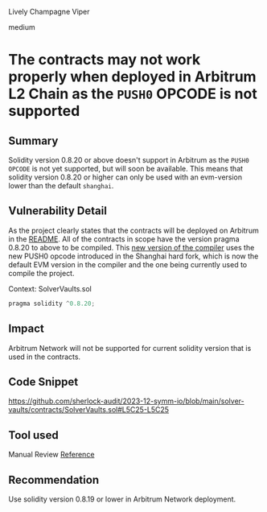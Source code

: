 Lively Champagne Viper

medium

# The contracts may not work properly when deployed in Arbitrum L2 Chain as the `PUSH0` OPCODE is not supported

## Summary
Solidity version 0.8.20 or above doesn't support in Arbitrum as the `PUSH0  OPCODE` is not yet supported, but will soon be available. This means that solidity version 0.8.20 or higher can only be used with an evm-version lower than the default `shanghai`.

## Vulnerability Detail

As the project clearly states that the contracts will be deployed on Arbitrum in the [README](https://github.com/sherlock-audit/2023-12-symm-io/blob/main/README.md#q-on-what-chains-are-the-smart-contracts-going-to-be-deployed). All of the contracts in scope have the version pragma 0.8.20 to above to be compiled. This [new version of the compiler](https://github.com/ethereum/solidity/releases/tag/v0.8.20) uses the new PUSH0 opcode introduced in the Shanghai hard fork, which is now the default EVM version in the compiler and the one being currently used to compile the project.

Context: SolverVaults.sol
```js
pragma solidity ^0.8.20;
```
## Impact
Arbitrum Network will not be supported for current solidity version that is used in the contracts.

## Code Snippet
https://github.com/sherlock-audit/2023-12-symm-io/blob/main/solver-vaults/contracts/SolverVaults.sol#L5C25-L5C25
## Tool used
Manual Review
[Reference](https://github.com/pashov/audits/blob/master/solo/Ambire-security-review.md)

## Recommendation
Use solidity version 0.8.19 or lower in Arbitrum Network deployment.